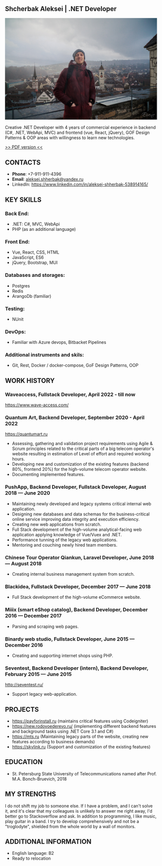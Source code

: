 ## Shcherbak Aleksei | .NET Developer

![avatar](./ava.jpg)

Creative .NET Developer with 4 years of commercial experience in backend (C#, .NET, WebApi, MVC) and frontend (vue, React, jQuery), 
GOF Design Patterns & OOP areas with willingness to learn new technologies.

[>> PDF version <<](./README.pdf)

## CONTACTS
* **Phone**: +7-911-911-4396
* **Email**: aleksej.shherbak@yandex.ru
* LinkedIn: https://www.linkedin.com/in/aleksej-shherbak-538914165/

## KEY SKILLS

### **Back End**:
* .NET: C#, MVC, WebApi
* PHP (as an additional language)

### **Front End**:
* Vue, React, CSS, HTML
* JavaScript, ES6
* jQuery, Bootstrap, MUI

### **Databases and storages**: 
* Postgres
* Redis
* ArangoDb (familiar)

### **Testing**:
* NUnit

### **DevOps**:
* Familiar with Azure devops, Bitbacket Pipelines

### **Additional instruments and skils**:
* Git, Rest, Docker / docker-compose, GoF Design Patterns, OOP

## WORK HISTORY

### **Waveaccess, Fullstack Developer,  April 2022 - till now** 
https://www.wave-access.com/

### **Quantum Art, Backend Developer, September 2020 - April 2022** 
 https://quantumart.ru 

* Assessing, gathering and validation project requirements using Agile & Scrum principles related to the critical parts of a big telecom operator's website resulting in estimation of Level of effort and required working hours.
* Developing new and customization of the existing features (backend 80%, frontend 20%) for the high-volume telecom operator website.
* Documenting implemented features.

### **PushApp, Backend Developer, Fullstack Developer, August 2018 — June 2020** 

* Maintaining newly developed and legacy systems critical internal web application.
* Designing new databases and data schemas for the business-critical online service improving data integrity and execution efficiency.
* Creating new web applications from scratch.
* Full Stack development of the high-volume analytical-facing web application applying knowledge of Vue/Vuex and .NET.
* Performance tunning of the legacy web applications.
* Mentoring and couching newly hired team members.

### **Chinese Tour Operator Qiankun, Laravel Developer, June 2018 — August 2018** 
* Creating internal business management system from scratch.

### **Blackidea, Fullstack Developer, December 2017 — June 2018** 
* Full Stack development of the high-volume eCommerce website.

### **Miiix (smart eShop catalog), Backend Developer, December 2016 — December 2017**
* Parsing and scraping web pages. 

### **Binardy web studio, Fullstack Developer, June 2015 — December 2016**
* Creating and supporting internet shops using PHP.

### **Seventest, Backend Developer (intern), Backend Developer, February 2015 — June 2015** 
http://seventest.ru/ 

* Support legacy web-application. 

## PROJECTS
* https://payforinstall.ru (maintains critical features using Codeigniter)
* https://new.rodovoederevo.ru/ (implementing different backend features and background tasks using .NET Core 3.1 and C#)
* https://mts.ru (Maintaining legacy parts of the website, creating new features according to business demands)
* https://skylink.ru (Support and customization of the existing features)

## EDUCATION
* St. Petersburg State University of Telecommunications named after Prof. M.A. Bonch-Bruevich, 2018

## MY STRENGTHS
I do not shift my job to someone else. If I have a problem, and I can't solve it, and it's clear that
my colleagues is unlikely to answer me right away, I'd better go to Stackoverflow and ask.
In addition to programming, I like music, play guitar in a band. I try to develop
comprehensively and not be a "troglodyte", shielded from the whole world by a wall of monitors.

## ADDITIONAL INFORMATION
* English language: B2
* Ready to relocation
